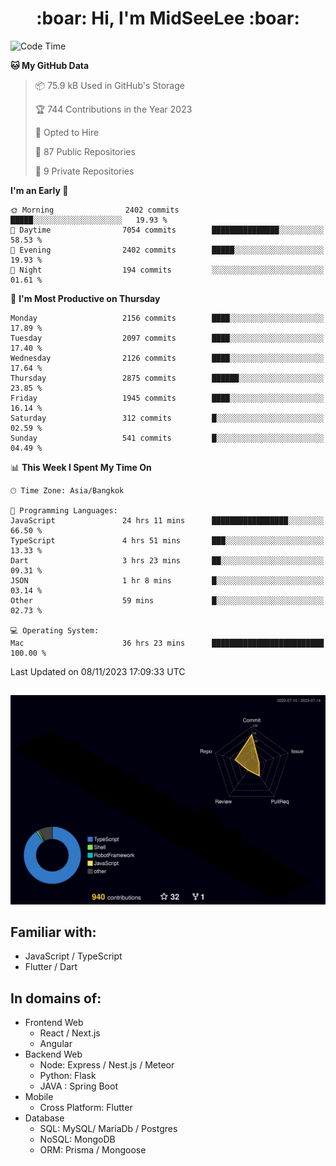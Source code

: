 <h1 align="center"> :boar: Hi, I'm MidSeeLee :boar:</h1>
 
<!--START_SECTION:waka-->
![Code Time](http://img.shields.io/badge/Code%20Time-1%2C105%20hrs%203%20mins-blue)

**🐱 My GitHub Data** 

> 📦 75.9 kB Used in GitHub's Storage 
 > 
> 🏆 744 Contributions in the Year 2023
 > 
> 💼 Opted to Hire
 > 
> 📜 87 Public Repositories 
 > 
> 🔑 9 Private Repositories 
 > 
**I'm an Early 🐤** 

```text
🌞 Morning                2402 commits        █████░░░░░░░░░░░░░░░░░░░░   19.93 % 
🌆 Daytime                7054 commits        ███████████████░░░░░░░░░░   58.53 % 
🌃 Evening                2402 commits        █████░░░░░░░░░░░░░░░░░░░░   19.93 % 
🌙 Night                  194 commits         ░░░░░░░░░░░░░░░░░░░░░░░░░   01.61 % 
```
📅 **I'm Most Productive on Thursday** 

```text
Monday                   2156 commits        ████░░░░░░░░░░░░░░░░░░░░░   17.89 % 
Tuesday                  2097 commits        ████░░░░░░░░░░░░░░░░░░░░░   17.40 % 
Wednesday                2126 commits        ████░░░░░░░░░░░░░░░░░░░░░   17.64 % 
Thursday                 2875 commits        ██████░░░░░░░░░░░░░░░░░░░   23.85 % 
Friday                   1945 commits        ████░░░░░░░░░░░░░░░░░░░░░   16.14 % 
Saturday                 312 commits         █░░░░░░░░░░░░░░░░░░░░░░░░   02.59 % 
Sunday                   541 commits         █░░░░░░░░░░░░░░░░░░░░░░░░   04.49 % 
```


📊 **This Week I Spent My Time On** 

```text
🕑︎ Time Zone: Asia/Bangkok

💬 Programming Languages: 
JavaScript               24 hrs 11 mins      █████████████████░░░░░░░░   66.50 % 
TypeScript               4 hrs 51 mins       ███░░░░░░░░░░░░░░░░░░░░░░   13.33 % 
Dart                     3 hrs 23 mins       ██░░░░░░░░░░░░░░░░░░░░░░░   09.31 % 
JSON                     1 hr 8 mins         █░░░░░░░░░░░░░░░░░░░░░░░░   03.14 % 
Other                    59 mins             █░░░░░░░░░░░░░░░░░░░░░░░░   02.73 % 

💻 Operating System: 
Mac                      36 hrs 23 mins      █████████████████████████   100.00 % 
```


 Last Updated on 08/11/2023 17:09:33 UTC
<!--END_SECTION:waka-->

##

![](./profile-3d-contrib/profile-night-rainbow.svg)

## Familiar with:
- JavaScript / TypeScript
- Flutter / Dart

## In domains of:
- Frontend Web
  - React / Next.js
  - Angular
- Backend Web
  - Node: Express / Nest.js / Meteor
  - Python: Flask
  - JAVA : Spring Boot
- Mobile
  - Cross Platform: Flutter
- Database
  - SQL: MySQL/ MariaDb / Postgres
  - NoSQL: MongoDB
  - ORM: Prisma / Mongoose

